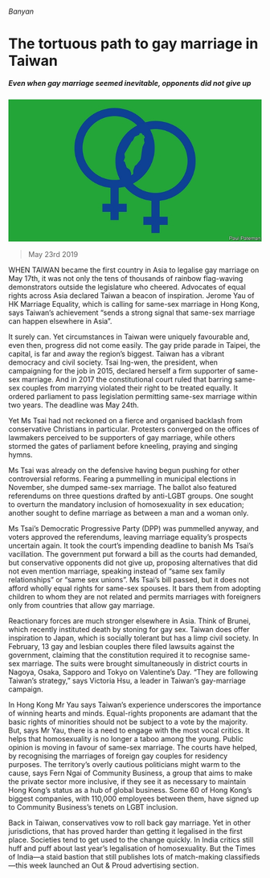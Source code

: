###### Banyan

# The tortuous path to gay marriage in Taiwan 

##### Even when gay marriage seemed inevitable, opponents did not give up 

![image](images/20190525_ASD001_0.jpg) 

> May 23rd 2019 

WHEN TAIWAN became the first country in Asia to legalise gay marriage on May 17th, it was not only the tens of thousands of rainbow flag-waving demonstrators outside the legislature who cheered. Advocates of equal rights across Asia declared Taiwan a beacon of inspiration. Jerome Yau of HK Marriage Equality, which is calling for same-sex marriage in Hong Kong, says Taiwan’s achievement “sends a strong signal that same-sex marriage can happen elsewhere in Asia”. 

It surely can. Yet circumstances in Taiwan were uniquely favourable and, even then, progress did not come easily. The gay pride parade in Taipei, the capital, is far and away the region’s biggest. Taiwan has a vibrant democracy and civil society. Tsai Ing-wen, the president, when campaigning for the job in 2015, declared herself a firm supporter of same-sex marriage. And in 2017 the constitutional court ruled that barring same-sex couples from marrying violated their right to be treated equally. It ordered parliament to pass legislation permitting same-sex marriage within two years. The deadline was May 24th. 

Yet Ms Tsai had not reckoned on a fierce and organised backlash from conservative Christians in particular. Protesters converged on the offices of lawmakers perceived to be supporters of gay marriage, while others stormed the gates of parliament before kneeling, praying and singing hymns. 

Ms Tsai was already on the defensive having begun pushing for other controversial reforms. Fearing a pummelling in municipal elections in November, she dumped same-sex marriage. The ballot also featured referendums on three questions drafted by anti-LGBT groups. One sought to overturn the mandatory inclusion of homosexuality in sex education; another sought to define marriage as between a man and a woman only. 

Ms Tsai’s Democratic Progressive Party (DPP) was pummelled anyway, and voters approved the referendums, leaving marriage equality’s prospects uncertain again. It took the court’s impending deadline to banish Ms Tsai’s vacillation. The government put forward a bill as the courts had demanded, but conservative opponents did not give up, proposing alternatives that did not even mention marriage, speaking instead of “same sex family relationships” or “same sex unions”. Ms Tsai’s bill passed, but it does not afford wholly equal rights for same-sex spouses. It bars them from adopting children to whom they are not related and permits marriages with foreigners only from countries that allow gay marriage. 

Reactionary forces are much stronger elsewhere in Asia. Think of Brunei, which recently instituted death by stoning for gay sex. Taiwan does offer inspiration to Japan, which is socially tolerant but has a limp civil society. In February, 13 gay and lesbian couples there filed lawsuits against the government, claiming that the constitution required it to recognise same-sex marriage. The suits were brought simultaneously in district courts in Nagoya, Osaka, Sapporo and Tokyo on Valentine’s Day. “They are following Taiwan’s strategy,” says Victoria Hsu, a leader in Taiwan’s gay-marriage campaign. 

In Hong Kong Mr Yau says Taiwan’s experience underscores the importance of winning hearts and minds. Equal-rights proponents are adamant that the basic rights of minorities should not be subject to a vote by the majority. But, says Mr Yau, there is a need to engage with the most vocal critics. It helps that homosexuality is no longer a taboo among the young. Public opinion is moving in favour of same-sex marriage. The courts have helped, by recognising the marriages of foreign gay couples for residency purposes. The territory’s overly cautious politicians might warm to the cause, says Fern Ngai of Community Business, a group that aims to make the private sector more inclusive, if they see it as necessary to maintain Hong Kong’s status as a hub of global business. Some 60 of Hong Kong’s biggest companies, with 110,000 employees between them, have signed up to Community Business’s tenets on LGBT inclusion. 

Back in Taiwan, conservatives vow to roll back gay marriage. Yet in other jurisdictions, that has proved harder than getting it legalised in the first place. Societies tend to get used to the change quickly. In India critics still huff and puff about last year’s legalisation of homosexuality. But the Times of India—a staid bastion that still publishes lots of match-making classifieds—this week launched an Out & Proud advertising section. 

